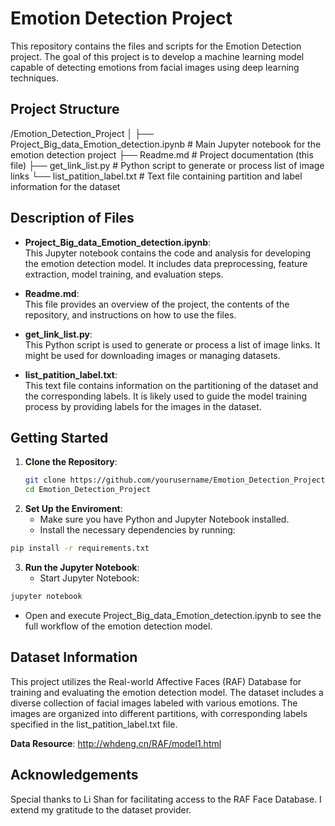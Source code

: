 # Emotion Detection Project

This repository contains the files and scripts for the Emotion Detection project. The goal of this project is to develop a machine learning model capable of detecting emotions from facial images using deep learning techniques.

## Project Structure

/Emotion_Detection_Project
│
├── Project_Big_data_Emotion_detection.ipynb # Main Jupyter notebook for the emotion detection project
├── Readme.md # Project documentation (this file)
├── get_link_list.py # Python script to generate or process list of image links
└── list_patition_label.txt # Text file containing partition and label information for the dataset

## Description of Files

- **Project_Big_data_Emotion_detection.ipynb**:  
  This Jupyter notebook contains the code and analysis for developing the emotion detection model. It includes data preprocessing, feature extraction, model training, and evaluation steps.

- **Readme.md**:  
  This file provides an overview of the project, the contents of the repository, and instructions on how to use the files.

- **get_link_list.py**:  
  This Python script is used to generate or process a list of image links. It might be used for downloading images or managing datasets.

- **list_patition_label.txt**:  
  This text file contains information on the partitioning of the dataset and the corresponding labels. It is likely used to guide the model training process by providing labels for the images in the dataset.

## Getting Started

1. **Clone the Repository**:
   ```bash
   git clone https://github.com/yourusername/Emotion_Detection_Project.git
   cd Emotion_Detection_Project
   ```
2. **Set Up the Enviroment**:
   - Make sure you have Python and Jupyter Notebook installed.
   - Install the necessary dependencies by running:
```bash
pip install -r requirements.txt
```

3. **Run the Jupyter Notebook**:
   - Start Jupyter Notebook:
```bash
jupyter notebook
```
  - Open and execute Project_Big_data_Emotion_detection.ipynb to see the full workflow of the emotion detection model.

## Dataset Information
This project utilizes the Real-world Affective Faces (RAF) Database for training and evaluating the emotion detection model. The dataset includes a diverse collection of facial images labeled with various emotions. The images are organized into different partitions, with corresponding labels specified in the list_patition_label.txt file.

**Data Resource**: http://whdeng.cn/RAF/model1.html

## Acknowledgements
Special thanks to Li Shan for facilitating access to the RAF Face Database. I extend my gratitude to the dataset provider. 
